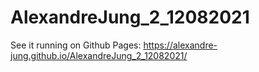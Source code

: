# AlexandreJung_2_12082021

See it running on Github Pages: https://alexandre-jung.github.io/AlexandreJung_2_12082021/
